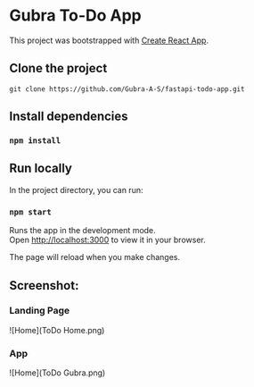# Gubra To-Do App 

This project was bootstrapped with [Create React App](https://github.com/facebook/create-react-app).

## Clone the project

```
git clone https://github.com/Gubra-A-S/fastapi-todo-app.git
```

## Install dependencies

### `npm install`

## Run locally
In the project directory, you can run:

### `npm start`

Runs the app in the development mode.\
Open [http://localhost:3000](http://localhost:3000) to view it in your browser.

The page will reload when you make changes.

## Screenshot:

### Landing Page
![Home](ToDo Home.png)

### App
![Home](ToDo Gubra.png)


